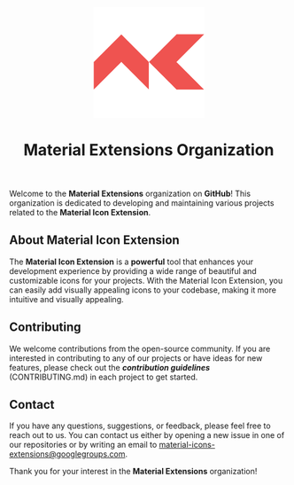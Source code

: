 <h1 align="center">
  <br>
    <img src="https://raw.githubusercontent.com/material-extensions/.github/main/logo.png" alt="logo" width="200">
  <br><br>
  Material Extensions Organization
  <br>
  <br>
</h1>

Welcome to the **Material Extensions** organization on **GitHub**! This organization is dedicated to developing and maintaining various projects related to the **Material Icon Extension**.

## About Material Icon Extension

The **Material Icon Extension** is a **powerful** tool that enhances your development experience by providing a wide range of beautiful and customizable icons for your projects. With the Material Icon Extension, you can easily add visually appealing icons to your codebase, making it more intuitive and visually appealing.

## Contributing

We welcome contributions from the open-source community. If you are interested in contributing to any of our projects or have ideas for new features, please check out the ___contribution guidelines___ (CONTRIBUTING.md) in each project to get started.

## Contact

If you have any questions, suggestions, or feedback, please feel free to reach out to us. You can contact us either by opening a new issue in one of our repositories or by writing an email to material-icons-extensions@googlegroups.com.

Thank you for your interest in the **Material Extensions** organization!
